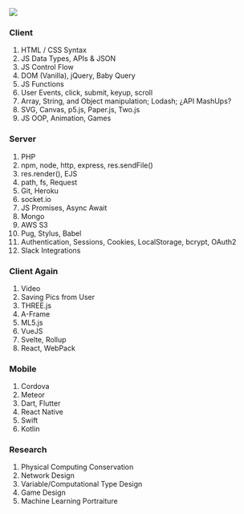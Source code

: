 ![](https://dummyimage.com/3000x2000/ffffff/000000.jpg&text=++++++++Dilalica+School++++++++)

### Client

1. HTML / CSS Syntax
1. JS Data Types, APIs & JSON
1. JS Control Flow
1. DOM (Vanilla), jQuery, Baby Query
1. JS Functions
1. User Events, click, submit, keyup, scroll
1. Array, String, and Object manipulation; Lodash; ¿API MashUps?
1. SVG, Canvas, p5.js, Paper.js, Two.js
1. JS OOP, Animation, Games

### Server

1. PHP
1. npm, node, http, express, res.sendFile()
1. res.render(), EJS
1. path, fs, Request
1. Git, Heroku
1. socket.io
1. JS Promises, Async Await
1. Mongo
1. AWS S3
1. Pug, Stylus, Babel
1. Authentication, Sessions, Cookies, LocalStorage, bcrypt, OAuth2
1. Slack Integrations

### Client Again

1. Video
1. Saving Pics from User
1. THREE.js
1. A-Frame
1. ML5.js
1. VueJS
1. Svelte, Rollup
1. React, WebPack

### Mobile

1. Cordova
1. Meteor
1. Dart, Flutter
1. React Native
1. Swift
1. Kotlin

### Research

1. Physical Computing Conservation
1. Network Design
1. Variable/Computational Type Design
1. Game Design
1. Machine Learning Portraiture
